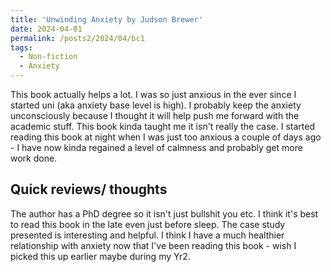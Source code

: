 ```yaml
---
title: 'Unwinding Anxiety by Judson Brewer'
date: 2024-04-01
permalink: /posts2/2024/04/bc1
tags:
  - Non-fiction
  - Anxiety
---
```


This book actually helps a lot. I was so just anxious in the ever since I started uni (aka anxiety base level is high). I probably keep the anxiety unconsciously because I thought it will help push me forward with the academic stuff. This book kinda taught me it isn't really the case. I started reading this book at night when I was just too anxious a couple of days ago - I have now kinda regained a level of calmness and probably get more work done. 

Quick reviews/ thoughts
------

The author has a PhD degree so it isn't just bullshit you etc. I think it's best to read this book in the late even just before sleep. The case study presented is interesting and helpful. I think I have a much healthier relationship with anxiety now that I've been reading this book - wish I picked this up earlier maybe during my Yr2.